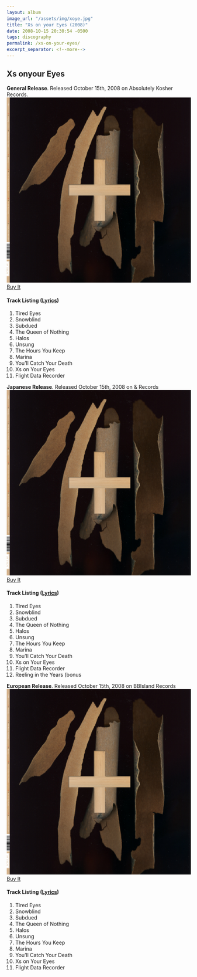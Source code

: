 ```yaml
---
layout: album
image_url: "/assets/img/xoye.jpg"
title: "Xs on your Eyes (2008)"
date: 2008-10-15 20:30:54 -0500
tags: discography
permalink: /xs-on-your-eyes/
excerpt_separator: <!--more-->
---
```


<!--more-->

## Xs onyour Eyes

<div id="container">
    <div id="release-info">
        <b>General Release</b>. Released October 15th, 2008 on Absolutely Kosher Records.
    </div>
    <div id="release-container">
        <div id="artwork">
            <a href="/assets/img/xoye.jpg" alt="Full res version"><img src="/assets/img/xoye.jpg"/></a>
            <div id="buy-album-btn">
                <div class="button-sm">
                    <a href="/store/#xs-on-your-eyes-cd">Buy It</a>
                </div>
            </div>
        </div>
        <div id="tracklist">
            <h4>Track Listing (<a href="/lyrics/#xs-on-your-eyes-album">Lyrics</a>)</h4>
            <ol>
                <li>Tired Eyes</li>
                <li>Snowblind</li>
                <li>Subdued</li>
                <li>The Queen of Nothing</li>
                <li>Halos</li>
                <li>Unsung</li>
                <li>The Hours You Keep</li>
                <li>Marina</li>
                <li>You’ll Catch Your Death</li>
                <li>Xs on Your Eyes</li>
                <li>Flight Data Recorder</li>
            </ol>
        </div>
    </div>
</div>
<div id="container">
    <div id="release-info">
        <b>Japanese Release</b>. Released October 15th, 2008 on & Records
    </div>
    <div id="release-container">
        <div id="artwork">
            <a href="/assets/img/xoye.jpg" alt="Full res version"><img src="/assets/img/xoye.jpg"/></a>
            <div id="buy-album-btn">
                <div class="button-sm">
                    <a href="/store/#xs-on-your-eyes-cd">Buy It</a>
                </div>
            </div>
        </div>
        <div id="tracklist">
            <h4>Track Listing (<a href="/lyrics/#xs-on-your-eyes-album">Lyrics</a>)</h4>
            <ol>
                <li>Tired Eyes</li>
                <li>Snowblind</li>
                <li>Subdued</li>
                <li>The Queen of Nothing</li>
                <li>Halos</li>
                <li>Unsung</li>
                <li>The Hours You Keep</li>
                <li>Marina</li>
                <li>You’ll Catch Your Death</li>
                <li>Xs on Your Eyes</li>
                <li>Flight Data Recorder</li>
                <li>Reeling in the Years (bonus</li>
            </ol>
        </div>
    </div>
</div>
<div id="container">
    <div id="release-info">
        <b>European Release</b>. Released October 15th, 2008 on BBIsland Records
    </div>
    <div id="release-container">
        <div id="artwork">
            <a href="/assets/img/xoye.jpg" alt="Full res version"><img src="/assets/img/xoye.jpg"/></a>
            <div id="buy-album-btn">
                <div class="button-sm">
                    <a href="/store/#xs-on-your-eyes-cd">Buy It</a>
                </div>
            </div>
        </div>
        <div id="tracklist">
            <h4>Track Listing (<a href="/lyrics/#xs-on-your-eyes-album">Lyrics</a>)</h4>
            <ol>
                <li>Tired Eyes</li>
                <li>Snowblind</li>
                <li>Subdued</li>
                <li>The Queen of Nothing</li>
                <li>Halos</li>
                <li>Unsung</li>
                <li>The Hours You Keep</li>
                <li>Marina</li>
                <li>You’ll Catch Your Death</li>
                <li>Xs on Your Eyes</li>
                <li>Flight Data Recorder</li>
            </ol>
        </div>
    </div>
</div>
